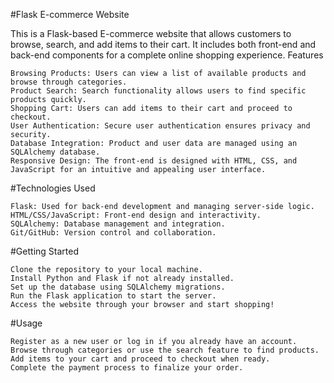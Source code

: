 
#Flask E-commerce Website

This is a Flask-based E-commerce website that allows customers to browse, search, and add items to their cart. It includes both front-end and back-end components for a complete online shopping experience.
Features

    Browsing Products: Users can view a list of available products and browse through categories.
    Product Search: Search functionality allows users to find specific products quickly.
    Shopping Cart: Users can add items to their cart and proceed to checkout.
    User Authentication: Secure user authentication ensures privacy and security.
    Database Integration: Product and user data are managed using an SQLAlchemy database.
    Responsive Design: The front-end is designed with HTML, CSS, and JavaScript for an intuitive and appealing user interface.


#Technologies Used

    Flask: Used for back-end development and managing server-side logic.
    HTML/CSS/JavaScript: Front-end design and interactivity.
    SQLAlchemy: Database management and integration.
    Git/GitHub: Version control and collaboration.

#Getting Started

    Clone the repository to your local machine.
    Install Python and Flask if not already installed.
    Set up the database using SQLAlchemy migrations.
    Run the Flask application to start the server.
    Access the website through your browser and start shopping!

#Usage

    Register as a new user or log in if you already have an account.
    Browse through categories or use the search feature to find products.
    Add items to your cart and proceed to checkout when ready.
    Complete the payment process to finalize your order.
